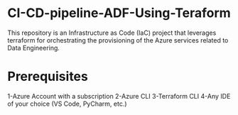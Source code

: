 # CI-CD-pipeline-ADF-Using-Teraform
This repository is an Infrastructure as Code (IaC) project that leverages terraform for orchestrating the provisioning of the Azure services related to Data Engineering.
# Prerequisites
1-Azure Account with a subscription
2-Azure CLI
3-Terraform CLI
4-Any IDE of your choice (VS Code, PyCharm, etc.)
